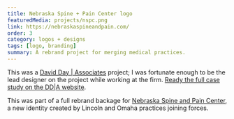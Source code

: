 ```yaml
---
title: Nebraska Spine + Pain Center logo
featuredMedia: projects/nspc.png
link: https://nebraskaspineandpain.com/
order: 3
category: logos + designs
tags: [logo, branding]
summary: A rebrand project for merging medical practices.
---
```


This was a [David Day | Associates](https://dday.com) project; I was fortunate enough to be the lead designer on the project while working at the firm. [Ready the full case study on the DD|A website](https://dday.com/case-studies/nebraska-spine-pain-center-brand-unification/).

This was part of a full rebrand backage for [Nebraska Spine and Pain Center](https://nebraskaspineandpain.com/), a new identity created by Lincoln and Omaha practices joining forces.
